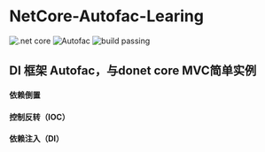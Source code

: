 # NetCore-Autofac-Learing
![.net core](https://img.shields.io/badge/.NetCore-2.0-blue.svg)
![Autofac](https://img.shields.io/badge/Autofac-4.2.0-blue.svg)
![build passing](https://img.shields.io/badge/build-passing-brightgreen.svg)

## DI 框架 Autofac，与donet core MVC简单实例
#### 依赖倒置
#### 控制反转（IOC）
#### 依赖注入（DI）

